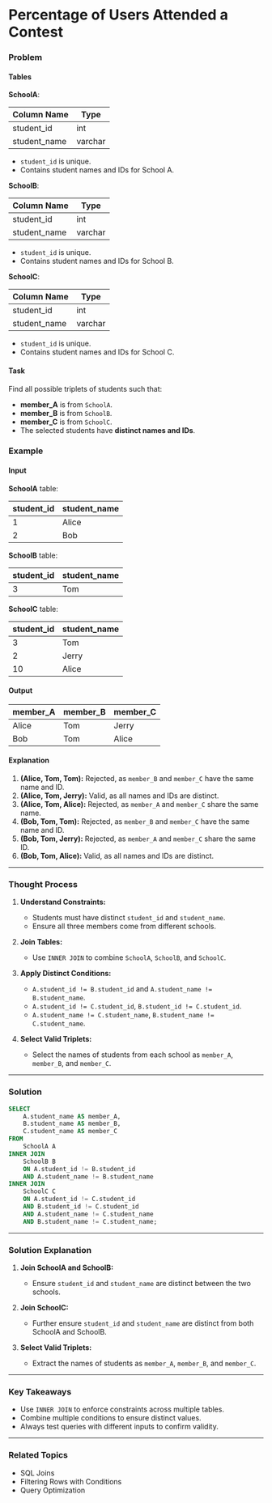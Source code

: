 # Percentage of Users Attended a Contest

### Problem

#### Tables

**SchoolA**:

| Column Name   | Type    |
|---------------|---------|
| student_id    | int     |
| student_name  | varchar |

- `student_id` is unique.
- Contains student names and IDs for School A.

**SchoolB**:

| Column Name   | Type    |
|---------------|---------|
| student_id    | int     |
| student_name  | varchar |

- `student_id` is unique.
- Contains student names and IDs for School B.

**SchoolC**:

| Column Name   | Type    |
|---------------|---------|
| student_id    | int     |
| student_name  | varchar |

- `student_id` is unique.
- Contains student names and IDs for School C.

#### Task

Find all possible triplets of students such that:
- **member_A** is from `SchoolA`.
- **member_B** is from `SchoolB`.
- **member_C** is from `SchoolC`.
- The selected students have **distinct names and IDs**.

### Example

#### Input

**SchoolA** table:

| student_id | student_name |
|------------|--------------|
| 1          | Alice        |
| 2          | Bob          |

**SchoolB** table:

| student_id | student_name |
|------------|--------------|
| 3          | Tom          |

**SchoolC** table:

| student_id | student_name |
|------------|--------------|
| 3          | Tom          |
| 2          | Jerry        |
| 10         | Alice        |

#### Output

| member_A | member_B | member_C |
|----------|----------|----------|
| Alice    | Tom      | Jerry    |
| Bob      | Tom      | Alice    |

#### Explanation

1. **(Alice, Tom, Tom):** Rejected, as `member_B` and `member_C` have the same name and ID.
2. **(Alice, Tom, Jerry):** Valid, as all names and IDs are distinct.
3. **(Alice, Tom, Alice):** Rejected, as `member_A` and `member_C` share the same name.
4. **(Bob, Tom, Tom):** Rejected, as `member_B` and `member_C` have the same name and ID.
5. **(Bob, Tom, Jerry):** Rejected, as `member_A` and `member_C` share the same ID.
6. **(Bob, Tom, Alice):** Valid, as all names and IDs are distinct.

---

### Thought Process

1. **Understand Constraints:**
   - Students must have distinct `student_id` and `student_name`.
   - Ensure all three members come from different schools.

2. **Join Tables:**
   - Use `INNER JOIN` to combine `SchoolA`, `SchoolB`, and `SchoolC`.

3. **Apply Distinct Conditions:**
   - `A.student_id != B.student_id` and `A.student_name != B.student_name`.
   - `A.student_id != C.student_id`, `B.student_id != C.student_id`.
   - `A.student_name != C.student_name`, `B.student_name != C.student_name`.

4. **Select Valid Triplets:**
   - Select the names of students from each school as `member_A`, `member_B`, and `member_C`.

---

### Solution

```sql
SELECT 
    A.student_name AS member_A, 
    B.student_name AS member_B, 
    C.student_name AS member_C
FROM 
    SchoolA A
INNER JOIN 
    SchoolB B
    ON A.student_id != B.student_id 
    AND A.student_name != B.student_name
INNER JOIN 
    SchoolC C
    ON A.student_id != C.student_id 
    AND B.student_id != C.student_id
    AND A.student_name != C.student_name 
    AND B.student_name != C.student_name;
```

---

### Solution Explanation

1. **Join SchoolA and SchoolB:**
   - Ensure `student_id` and `student_name` are distinct between the two schools.

2. **Join SchoolC:**
   - Further ensure `student_id` and `student_name` are distinct from both SchoolA and SchoolB.

3. **Select Valid Triplets:**
   - Extract the names of students as `member_A`, `member_B`, and `member_C`.

---

### Key Takeaways

- Use `INNER JOIN` to enforce constraints across multiple tables.
- Combine multiple conditions to ensure distinct values.
- Always test queries with different inputs to confirm validity.

---

### Related Topics

- SQL Joins
- Filtering Rows with Conditions
- Query Optimization
